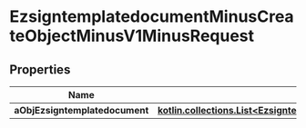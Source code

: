 
# EzsigntemplatedocumentMinusCreateObjectMinusV1MinusRequest

## Properties
Name | Type | Description | Notes
------------ | ------------- | ------------- | -------------
**aObjEzsigntemplatedocument** | [**kotlin.collections.List&lt;EzsigntemplatedocumentMinusRequestCompound&gt;**](EzsigntemplatedocumentMinusRequestCompound.md) |  | 



